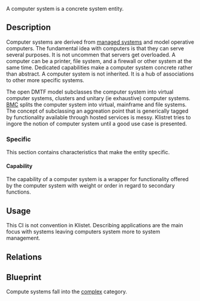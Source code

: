A computer system is a concrete system entity.

## Description ##
Computer systems are derived from [managed systems](ManagedSystemCI.md) and model operative computers.  The fundamental idea with computers is that they can serve several purposes.  It is not uncommen that servers get overloaded.  A computer can be a printer, file system, and a firewall or other system at the same time.  Dedicated capabilities make a computer system concrete rather than abstract.  A computer system is not inherited.  It is a hub of associations to other more specific systems.

The open DMTF model subclasses the computer system into virtual computer systems, clusters and unitary (ie exhaustive) computer systems.  [BMC](http://www.javasystemsolutions.com/documentation/thirdparty/cdm/) splits the computer system into virtual, mainframe and file systems.  The concept of subclassing an aggreation point that is generically tagged by functionality available through hosted services is messy.  Klistret tries to ingore the notion of computer system until a good use case is presented.

### Specific ###
This section contains characteristics that make the entity specific.

#### Capability ####
The capability of a computer system is a wrapper for functionality offered by the computer system with weight or order in regard to secondary functions.

## Usage ##
This CI is not convention in Klistet.  Describing applications are the main focus with systems leaving computers system more to system management.

## Relations ##

## Blueprint ##
Compute systems fall into the [complex](ComplexBlueprint.md) category.